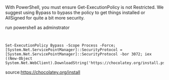 


With PowerShell, you must ensure Get-ExecutionPolicy is not Restricted. We suggest using Bypass to bypass the policy to get things installed or AllSigned for quite a bit more security.


run powershell as adminstrator

```


Set-ExecutionPolicy Bypass -Scope Process -Force; [System.Net.ServicePointManager]::SecurityProtocol = [System.Net.ServicePointManager]::SecurityProtocol -bor 3072; iex ((New-Object System.Net.WebClient).DownloadString('https://chocolatey.org/install.ps1'))

```


source:https://chocolatey.org/install

